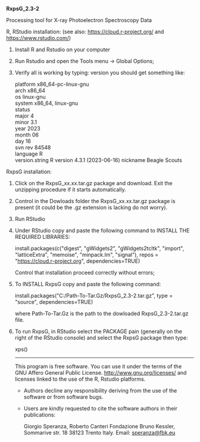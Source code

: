**RxpsG_2.3-2**

Processing tool for X-ray Photoelectron Spectroscopy Data

R, RStudio installation: (see also: https://cloud.r-project.org/ and https://www.rstudio.com/)

1. Install R and Rstudio on your computer 

2. Run Rstudio and open the Tools menu -> Global Options;

3. Verify all is working by typing:
   version
   you should get something like:
   
     platform       x86_64-pc-linux-gnu         
     arch           x86_64                      
     os             linux-gnu                   
     system         x86_64, linux-gnu           
     status                                     
     major          4                           
     minor          3.1                         
     year           2023                        
     month          06                          
     day            16                          
     svn rev        84548                       
     language       R                           
     version.string R version 4.3.1 (2023-06-16)
     nickname       Beagle Scouts   

RxpsG installation:

1. Click on the RxpsG_xx.xx.tar.gz package and download. Exit the unzipping procedure if it starts automatically.
 
2. Control in the Dowloads folder the RxpsG_xx.xx.tar.gz package is present (it could be the .gz extension is lacking do not         worry).

3. Run RStudio 

4. Under RStudio copy and paste the following command to INSTALL THE REQUIRED LIBRARIES: 
                        
   install.packages(c("digest", "gWidgets2", "gWidgets2tcltk", "import", 
               "latticeExtra", "memoise", "minpack.lm", "signal"), 
               repos = "https://cloud.r-project.org", dependencies=TRUE)                                    

   
   Control that installation proceed correctly without errors;

5. To INSTALL RxpsG copy and paste the following command:

   install.packages("C:/Path-To-Tar.Gz/RxpsG_2.3-2.tar.gz", type = "source", dependencies=TRUE)

   where Path-To-Tar.Gz is the path to the dowloaded RxpsG_2.3-2.tar.gz file.
   
6. To run RxpsG, in RStudio select the PACKAGE pain (generally on the right of the RStudio console) 
   and select the RxpsG package then type:
 
   xps()

   ------------------------------------------------------------

   This program is free software. You can use it under the
   terms of the  GNU Affero General Public License.
   http://www.gnu.org/licenses/
   and licenses linked to the use of the R, Rstudio platforms.

   - Authors decline any responsibility deriving from
     the use of the software or from software bugs.

   - Users are kindly requested to cite the software
     authors in their publications:
   
     Giorgio Speranza, Roberto Canteri
     Fondazione Bruno Kessler, Sommarive str. 18
     38123 Trento Italy.
     Email: speranza@fbk.eu
